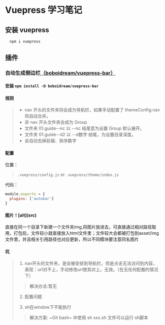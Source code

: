# Vuepress 学习笔记

## 安装 vuepress

```
  npm i vuepress
```

## 插件

### 自动生成侧边栏[（boboidream/vuepress-bar）](https://github.com/boboidream/vuepress-bar)

#### 安装 `npm install -D boboidream/vuepress-bar`

#### 规则

>+ nav 开头的文件夹将会成为导航栏，如果手动配置了 themeConfig.nav 将自动合并。
>+ 非 nav 开头文件夹会成为 Group
>+ 文件夹 01.guide--nc 以 --nc 结尾意为设置 Group 默认展开。
>+ 文件夹 01.guide--d2 以 --d数字 结尾，为设置目录深度。
>+ 会自动去掉前缀、排序数字

#### 配置

位置：

> `.vuepress/config.js`
or
`.vuepress/theme/index.js`

代码：

```javascript
module.exports = {
  plugins: ['autobar']
}
```

#### 图片！\[alt\]\(src\)

直接在同一个目录下新建一个文件夹img,将图片放进去，可直接通过相对路径取用，打包后，文件较小就直接放入html文件里；文件较大会都被打包到asset/img文件里，并且相关引用路径也对应更新，所以不同模块要注意同名图片

#### 坑

> 1. nav开头的文件夹，是会被安排到导航栏，但是点击无法访问到内容，表现：url对不上，手动修改url使其对上，无效。（在无任何配置的情况下）
>> 解决办法:暂无
>
> 2. 配置问题
>
> 3. sh在window下不能执行
>> 解决方案: ~Git bash~ 中使用 sh xxx.sh 文件可以运行 sh脚本
